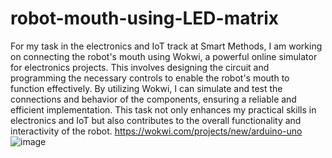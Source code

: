 # robot-mouth-using-LED-matrix
For my task in the electronics and IoT track at Smart Methods, I am working on connecting the robot's mouth using Wokwi, a powerful online simulator for electronics projects. This involves designing the circuit and programming the necessary controls to enable the robot's mouth to function effectively. By utilizing Wokwi, I can simulate and test the connections and behavior of the components, ensuring a reliable and efficient implementation. This task not only enhances my practical skills in electronics and IoT but also contributes to the overall functionality and interactivity of the robot.
https://wokwi.com/projects/new/arduino-uno 
![image](https://github.com/user-attachments/assets/8a8160e2-0c50-4c5d-9bbb-0c6a49e9dcae)
